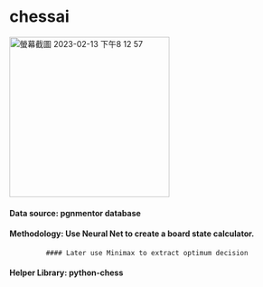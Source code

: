 # chessai
<img width="283" alt="螢幕截圖 2023-02-13 下午8 12 57" src="https://user-images.githubusercontent.com/56172862/218515228-13615dcf-9c9b-46fb-ab12-6e248bb72f1e.png">

#### Data source: pgnmentor database
#### Methodology: Use Neural Net to create a board state calculator.
             #### Later use Minimax to extract optimum decision
#### Helper Library: python-chess
